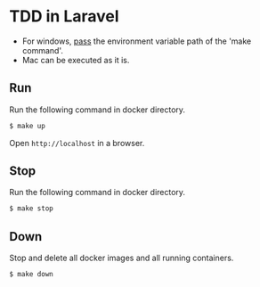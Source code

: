 # TDD in Laravel

- For windows, [pass](https://beyondjapan.com/blog/2020/10/makefile-docker/) the environment variable path of the 'make command'.
- Mac can be executed as it is.

## Run


Run the following command in docker directory.

```sh
$ make up
```

Open `http://localhost` in a browser.

## Stop

Run the following command in docker directory.

```sh
$ make stop
```

## Down

Stop and delete all docker images and all running containers.

```sh
$ make down
```
